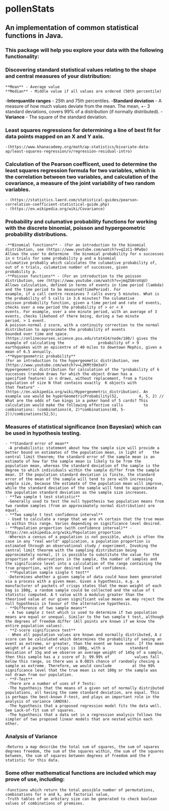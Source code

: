# pollenStats
## An implementation of common statistical functions in Java.
### This package will help you explore your data with the following functionality:

### Discovering standard statistical values relating to the shape and central measures of your distribution:
    **Mean** - Average value
    **Median** - Middle value if all values are ordered (50th percentile)
-**Interquantile ranges** - 25th and 75th percentiles.
-**Standard deviation** - A measure of how much values deviate from the mean. The mean, +- 3 standard deviations, covers 99% of a distribution (if normally distributed).
-**Variance** - The square of the standard deviation.

### Least squares regressions for determining a line of best fit for data points mapped on an X and Y axis. 
    -(https://www.khanacademy.org/math/ap-statistics/bivariate-data-ap/least-squares-regression/v/regression-residual-intro)
    
### Calculation of the Pearson coefficent, used to determine the least squares regression formula for two variables, which is the correlation between two variables, and calculation of the covariance, a measure of the joint variability of two random variables.
    - (https://statistics.laerd.com/statistical-guides/pearson-correlation-coefficient-statistical-guide.php)
    - (https://en.wikipedia.org/wiki/Covariance)    

### Probability and culumative probability functions for working with the discrete binomial, poisson and hypergeometric probability distributions. 
    -**Binomial functions** - (For an introduction to the binomial distribution, see (https://www.youtube.com/watch?v=qIzC1-9PwQo)
    Allows the user to determine  the binomial probability for x successes in n trials for some probability p and a binomial                 culumative probably which calculates the culumative probability of, out of n trials, culumative number of successes, given               probability p. 
    -**Poisson functions** - (For an introduction to the poisson distribution, see (https://www.youtube.com/watch?v=jmqZG6roVqU)    
    Allows calculation, defined in terms of events in time period (lambda) and the time period to be measured(timePeriod). For               example, if a call centre receieves 7 calls every 5 minutes. What is the probability of 5 calls in 3.6 minutes? The culumative           poisson probability function, given a time period and rate of events, checks over a new period the probability of > or < X               events. For example, over a one minute period, with an average of 3 events, checks likehood of there being, during a two minute         period, > 1 event.
    A poisson-normal z score, with a continuity correction to the normal distribution to approximate the probability of events               bounded over time and space. (https://onlinecourses.science.psu.edu/stat414/node/180/) gives the example of calculating the               probability of > 9 earthquakes with an epicentre of 40 miles to downtown Mephis, given a mean of 6.5 annually.
    -**Hypergeometric probability** 
    (For an introduction to the hypergeometic distribution, see (https://www.youtube.com/watch?v=L2KMttDm3aY)     
    Hypergeometric distribution for calculation of the "probability of k successes (random draws for which the object drawn has a           specified feature) in n draws, without replacement, from a finite population of size N that contains exactly  K objects with             that feature" - (https://en.wikipedia.org/wiki/Hypergeometric_distribution). An example use would be hyperGeometricProbability(52,         4, 5, 2) // What are the odds of two kings in a poker hand of 5 cards? This calculation would make the following effective calls         to combinations: (combinations(4, 2)*combinations(48, 5-2))/combinations(52,5);
        
### Measures of statistical significance (non Bayesian) which can be used in hypothesis testing. 
    - **Standard error of mean**
     -A probabilistic statement about how the sample size will provide a better bound on estimates of the population mean, in light of    the central limit theorem; the standard error of the sample mean is an estimate of how far the sample mean is likely to be from the population mean, whereas the standard deviation of the sample is the degree to which individuals within the sample differ from the sample mean. If the population standard deviation is finite, the standard error of the mean of the sample will tend to zero with increasing sample size, because the estimate of the population mean will improve, while the standard deviation of the sample will tend to approximate the population standard deviation as the sample size increases.        
    - **Two sample t test statistic**
     -Generally used to test the null hypothesis two population means from two random samples (from an approximately normal distribution) are equal.    
    - **Two sample t test confidence interval**
     - Used to calculate a range that we are x% certain that the true mean is within this range. Varies depending on significance level desired.
    - **Population proportion (with confidence interval)** - https://en.wikipedia.org/wiki/Population_proportion
     -Wherein a census of a population is not possible, which is often the case in any "real world" application, a population proportion is estimated through an observational study / experiment. Invoking the central limit theorem with the sampling distribution being approximately normal, it is possible to substitute the value for the proportion of observations in the sample, the number of samples and the significance level into a calculation of the range containing the true proportion, with our desired level of confidence.    
    - **Population sample single t test**
     -Determines whether a given sample of data could have been generated via a process with a given mean. Given a hypothesis, e.g. a manufacturer of packets of crisps states that the mean weight of each bag is 100g, a random sample could be collected and the value of t statistic computed. A t value with a modulus greater than the theorised value at our given significant value means we may reject the null hypothesis in favour of the alternative hypothesis.    
    - **Difference of two sample means**       
     - A two sample z test which is used to determine if two population means are equal or unequal. Similar to the two sample t test, although the degrees of freedom differ (All points are known if we know the entire population values).
    - **Z-score significance test**
     - When all population values are known and normally distributed, A z score can be calculated which determines the probability of seeing an event as extreme, or greater, than the event we have seen. If the mean weight of a packet of crisps is 100g, with a           standard deviation of 15g and we observe an average weight of 145g of a sample, then this sample has a z score of 3; 99.99% of           values fall below this range, so there was a 0.001% chance of randomly chosing a sample as extreme. Therefore, we would conclude         at the 99% significance level that the true mean is not 100g or the sample was not drawn from our population.
    - **F-Test**
     -There are a number of uses of F Tests:
     -The hypothesis that the means of a given set of normally distributed populations, all having the same standard deviation, are equal. This is perhaps the best-known F-test, and plays an important role in the analysis of variance (ANOVA).
     -The hypothesis that a proposed regression model fits the data well. See Lack-of-fit sum of squares.
     -The hypothesis that a data set in a regression analysis follows the simpler of two proposed linear models that are nested within each other.

### Analysis of Variance
    -Returns a map describe the total sum of squares, the sum of squares degrees freedom, the sum of the squares within, the sum of the squares between, the sum of squares between degrees of freedom and the F statistic for this data.

### Some other mathematical functions are included which may prove of use, including:
    -Functions which return the total possible number of permutations, combinations for n and k, and factorial value,
    -Truth tables of an arbitary size can be generated to check boolean values of combinations of premises.    


